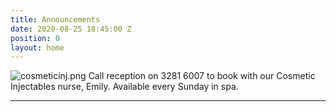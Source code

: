 ```yaml
---
title: Announcements
date: 2020-08-25 18:45:00 Z
position: 0
layout: home
---
```


![cosmeticinj.png](/uploads/cosmeticinj.png)
Call reception on 3281 6007 to book with our Cosmetic Injectables nurse, Emily. Available every Sunday in spa.

-------------